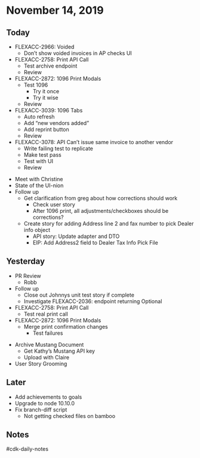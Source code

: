 # November 14, 2019
## Today
- FLEXACC-2966: Voided 
	- Don’t show voided invoices in AP checks UI
- FLEXACC-2758: Print API Call
	+ Test archive endpoint
	- Review
- FLEXACC-2872: 1096 Print Modals
	- Test 1096
		+ Try it once
		- Try it wise
	- Review
- FLEXACC-3039: 1096 Tabs
	- Auto refresh
	- Add “new vendors added”
	- Add reprint button 
	- Review
- FLEXACC-3078: API Can’t issue same invoice to another vendor
	- Write failing test to replicate
	+ Make test pass
	+ Test with UI
	- Review
+ Meet with Christine
+ State of the UI-nion
+  Follow up
	+ Get clarification from greg about how corrections should work
		+ Check user story
		+ After 1096 print, all adjustments/checkboxes should be corrections?
	+ Create story for adding Address line 2 and fax number to pick Dealer info object
		+ API story: Update adapter and DTO
		+ EIP: Add Address2 field to Dealer Tax Info Pick File
	
## Yesterday
- PR Review 
	+ Robb
- Follow up
	+ Close out Johnnys unit test story if complete
	+ Investigate FLEXACC-2036: endpoint returning Optional
- FLEXACC-2758: Print API Call
	+ Test real print call
- FLEXACC-2872: 1096 Print Modals
	+ Merge print confirmation changes
		+ Test failures
+ Archive Mustang Document
	+ Get Kathy’s Mustang API key
	+ Upload with Claire
+ User Story Grooming

## Later
- Add achievements to goals
- Upgrade to node 10.10.0
- Fix branch-diff script
	- Not getting checked files on bamboo


## Notes


#cdk-daily-notes
